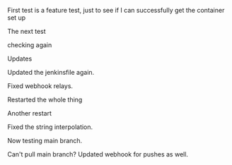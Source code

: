 First test is a feature test, just to see if I can successfully get the container set up

The next test

checking again

Updates

Updated the jenkinsfile again.

Fixed webhook relays.

Restarted the whole thing

Another restart

Fixed the string interpolation. 

Now testing main branch.

Can't pull main branch? Updated webhook for pushes as well. 
